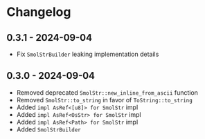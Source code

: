 # Changelog

## 0.3.1 - 2024-09-04

- Fix `SmolStrBuilder` leaking implementation details

## 0.3.0 - 2024-09-04

- Removed deprecated `SmolStr::new_inline_from_ascii` function
- Removed `SmolStr::to_string` in favor of `ToString::to_string`
- Added `impl AsRef<[u8]> for SmolStr` impl
- Added `impl AsRef<OsStr> for SmolStr` impl
- Added `impl AsRef<Path> for SmolStr` impl
- Added `SmolStrBuilder`

